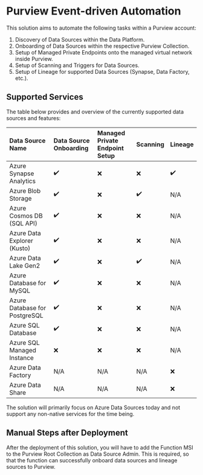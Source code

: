 # Purview Event-driven Automation

This solution aims to automate the following tasks within a Purview account:

1. Discovery of Data Sources within the Data Platform.
2. Onboarding of Data Sources within the respective Purview Collection.
3. Setup of Managed Private Endpoints onto the managed virtual network inside Purview.
4. Setup of Scanning and Triggers for Data Sources.
5. Setup of Lineage for supported Data Sources (Synapse, Data Factory, etc.).

## Supported Services

The table below provides and overview of the currently supported data sources and features:

| Data Source Name              | Data Source Onboarding | Managed Private Endpoint Setup | Scanning           | Lineage            |
|:------------------------------|:-----------------------|:-------------------------------|:-------------------|:-------------------|
| Azure Synapse Analytics       | :heavy_check_mark:     | :x:                            | :x:                | :heavy_check_mark: |
| Azure Blob Storage            | :heavy_check_mark:     | :x:                            | :heavy_check_mark: | N/A                |
| Azure Cosmos DB (SQL API)     | :heavy_check_mark:     | :x:                            | :x:                | N/A                |
| Azure Data Explorer (Kusto)   | :heavy_check_mark:     | :x:                            | :x:                | N/A                |
| Azure Data Lake Gen2          | :heavy_check_mark:     | :x:                            | :heavy_check_mark: | N/A                |
| Azure Database for MySQL      | :heavy_check_mark:     | :x:                            | :x:                | N/A                |
| Azure Database for PostgreSQL | :heavy_check_mark:     | :x:                            | :x:                | N/A                |
| Azure SQL Database            | :heavy_check_mark:     | :x:                            | :x:                | N/A                |
| Azure SQL Managed Instance    | :x:                    | :x:                            | :x:                | N/A                |
| Azure Data Factory            | N/A                    | N/A                            | N/A                | :x:                |
| Azure Data Share              | N/A                    | N/A                            | N/A                | :x:                |

The solution will primarily focus on Azure Data Sources today and not support any non-native services for the time being.

## Manual Steps after Deployment

After the deployment of this solution, you will have to add the Function MSI to the Purview Root Collection as Data Source Admin. This is required, so that the function can successfully  onboard data sources and lineage sources to Purview.
